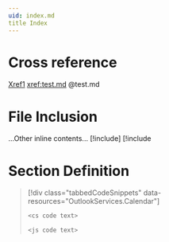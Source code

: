 ```yaml
---
uid: index.md
title Index
---
```


Cross reference
===============
[Xref1](xref:test.md)
<xref:test.md>
@test.md

File Inclusion
===============
...Other inline contents... [!include[<Block File Inclusion Test>](<test.md>)]
[!include[<Block File Inclusion Test>](<test.md>)

Section Definition
===============

> [!div class="tabbedCodeSnippets" data-resources="OutlookServices.Calendar"]
> ```cs
> <cs code text>
> ```
> ```javascript
> <js code text>
> ```



